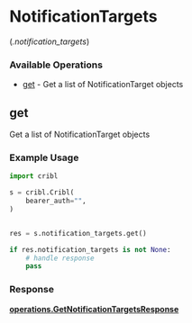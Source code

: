 # NotificationTargets
(*.notification_targets*)

### Available Operations

* [get](#get) - Get a list of NotificationTarget objects

## get

Get a list of NotificationTarget objects

### Example Usage

```python
import cribl

s = cribl.Cribl(
    bearer_auth="",
)


res = s.notification_targets.get()

if res.notification_targets is not None:
    # handle response
    pass
```


### Response

**[operations.GetNotificationTargetsResponse](../../models/operations/getnotificationtargetsresponse.md)**

